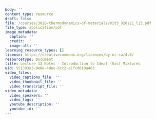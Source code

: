 ```yaml
---
body: ''
content_type: resource
draft: false
file: /courses/3020-thermodynamics-of-materials/mit3_020s21_l13.pdf
file_type: application/pdf
image_metadata:
  caption: ''
  credit: ''
  image-alt: ''
learning_resource_types: []
license: https://creativecommons.org/licenses/by-nc-sa/4.0/
resourcetype: Document
title: Lecture 13 Notes - Introduction to Ideal (Gas) Mixtures
uid: 551393a3-9e0e-4dee-bcc2-e1fcd610a483
video_files:
  video_captions_file: ''
  video_thumbnail_file: ''
  video_transcript_file: ''
video_metadata:
  video_speakers: ''
  video_tags: ''
  youtube_description: ''
  youtube_id: ''
---
```

